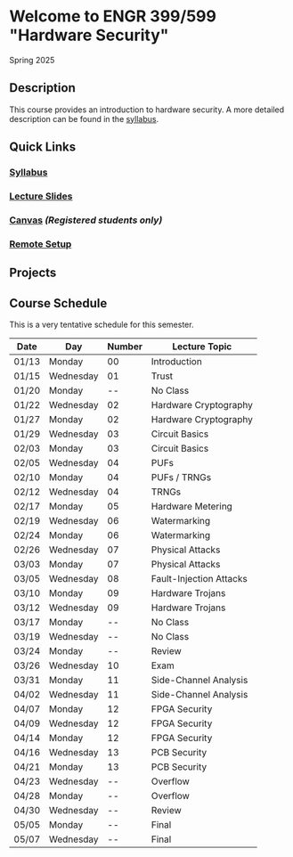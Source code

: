 # Welcome to ENGR 399/599 "Hardware Security" 

Spring 2025

## Description 

This course provides an introduction to hardware security. A more detailed description can be found in the
[syllabus](syllabus).

## Quick Links

### [Syllabus](syllabus)

### [Lecture Slides](https://github.com/engr599/lecture_slides) 

### [Canvas](https://iu.instructure.com/courses/2203310) _(Registered students only)_

### [Remote Setup](https://uisapp2.iu.edu/confluence-prd/pages/viewpage.action?pageId=280461906)

## Projects

<!--
### [P1 - Hardware Trojan](https://docs.google.com/document/d/1DIlBGESaB63MyGkzOPEOPWHJxd7XrSA-k8qcYPTFz2o)

### [P2 - Obfuscation](https://docs.google.com/document/d/1hOup4QjZGDl7oP83zsBqN0M4K65bsZ2q-xRPaSoOr5o)

### [P3 - PUF](https://docs.google.com/document/d/11Hz941qJU_cjf4HVN_omOeyHqKtSY2fgvVeBXWpYglk)

### [P4 - Side-Channel](https://docs.google.com/document/d/1NiHY2dEvv5ipX64C8NP11Wd0YK_7qrlr-meexUmGDtY)

### [ P3 - Side-Channel](https://docs.google.com/document/d/1NiHY2dEvv5ipX64C8NP11Wd0YK_7qrlr-meexUmGDtY)

### [ P5 - DPA](https://docs.google.com/document/d/1GtOdPGU0sINWMGG1cTek1u6HmiOpH6PBgVper4Uqvuk)
-->

## Course Schedule

This is a very tentative schedule for this semester.

| Date  | Day       | Number | Lecture Topic           |
|-------|-----------|--------|-------------------------|
| 01/13 | Monday    | 00     | Introduction            |
| 01/15 | Wednesday | 01     | Trust                   |
| 01/20 | Monday    | --     | No Class                |
| 01/22 | Wednesday | 02     | Hardware Cryptography   |
| 01/27 | Monday    | 02     | Hardware Cryptography   |
| 01/29 | Wednesday | 03     | Circuit Basics          |
| 02/03 | Monday    | 03     | Circuit Basics          |
| 02/05 | Wednesday | 04     | PUFs                    |
| 02/10 | Monday    | 04     | PUFs / TRNGs            |
| 02/12 | Wednesday | 04     | TRNGs                   |
| 02/17 | Monday    | 05     | Hardware Metering       |
| 02/19 | Wednesday | 06     | Watermarking            |
| 02/24 | Monday    | 06     | Watermarking            |
| 02/26 | Wednesday | 07     | Physical Attacks        |
| 03/03 | Monday    | 07     | Physical Attacks        |
| 03/05 | Wednesday | 08     | Fault-Injection Attacks |
| 03/10 | Monday    | 09     | Hardware Trojans        |
| 03/12 | Wednesday | 09     | Hardware Trojans        |
| 03/17 | Monday    | --     | No Class                |
| 03/19 | Wednesday | --     | No Class                |
| 03/24 | Monday    | --     | Review                  |
| 03/26 | Wednesday | 10     | Exam                    |
| 03/31 | Monday    | 11     | Side-Channel Analysis   |
| 04/02 | Wednesday | 11     | Side-Channel Analysis   |
| 04/07 | Monday    | 12     | FPGA Security           |
| 04/09 | Wednesday | 12     | FPGA Security           |
| 04/14 | Monday    | 12     | FPGA Security           |
| 04/16 | Wednesday | 13     | PCB Security            |
| 04/21 | Monday    | 13     | PCB Security            |
| 04/23 | Wednesday | --     | Overflow                |
| 04/28 | Monday    | --     | Overflow                |
| 04/30 | Wednesday | --     | Review                  |
| 05/05 | Monday    | --     | Final                   |
| 05/07 | Wednesday | --     | Final                   |
